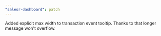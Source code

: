 ```yaml
---
"saleor-dashboard": patch
---
```


Added explicit max width to transaction event tooltip. Thanks to that longer message won't overflow.
